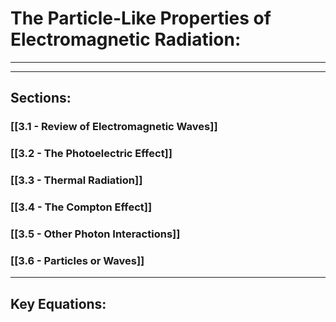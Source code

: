 # The Particle-Like Properties of Electromagnetic Radiation:
***


***

## Sections:

### [[3.1 - Review of Electromagnetic Waves]]

### [[3.2 - The Photoelectric Effect]]

### [[3.3 - Thermal Radiation]]

### [[3.4 - The Compton Effect]]

### [[3.5 - Other Photon Interactions]]

### [[3.6 - Particles or Waves]]
***

## Key Equations: